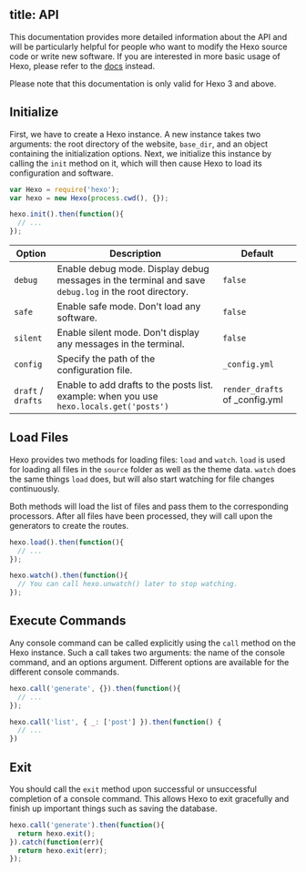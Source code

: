 title: API
---
This documentation provides more detailed information about the API and will be particularly helpful for people who want to modify the Hexo source code or write new software. If you are interested in more basic usage of Hexo, please refer to the [docs](../docs) instead.

Please note that this documentation is only valid for Hexo 3 and above.

## Initialize

First, we have to create a Hexo instance. A new instance takes two arguments: the root directory of the website, `base_dir`, and an object containing the initialization options. Next, we initialize this instance by calling the `init` method on it, which will then cause Hexo to load its configuration and software.

``` js
var Hexo = require('hexo');
var hexo = new Hexo(process.cwd(), {});

hexo.init().then(function(){
  // ...
});
```

Option | Description | Default
--- | --- | ---
`debug` | Enable debug mode. Display debug messages in the terminal and save `debug.log` in the root directory. | `false`
`safe` | Enable safe mode. Don't load any software. | `false`
`silent` | Enable silent mode. Don't display any messages in the terminal. | `false`
`config` | Specify the path of the configuration file. | `_config.yml`
`draft` / `drafts`| Enable to add drafts to the posts list.<br> example: when you use `hexo.locals.get('posts')` | `render_drafts` of _config.yml 

## Load Files

Hexo provides two methods for loading files: `load` and `watch`. `load` is used for loading all files in the `source` folder as well as the theme data. `watch` does the same things `load` does, but will also start watching for file changes continuously.

Both methods will load the list of files and pass them to the corresponding processors. After all files have been processed, they will call upon the generators to create the routes.

``` js
hexo.load().then(function(){
  // ...
});

hexo.watch().then(function(){
  // You can call hexo.unwatch() later to stop watching.
});
```

## Execute Commands

Any console command can be called explicitly using the `call` method on the Hexo instance. Such a call takes two arguments: the name of the console command, and an options argument. Different options are available for the different console commands.

``` js
hexo.call('generate', {}).then(function(){
  // ...
});
```

``` js
hexo.call('list', { _: ['post'] }).then(function() {
  // ...
})
```

## Exit

You should call the `exit` method upon successful or unsuccessful completion of a console command. This allows Hexo to exit gracefully and finish up important things such as saving the database.

``` js
hexo.call('generate').then(function(){
  return hexo.exit();
}).catch(function(err){
  return hexo.exit(err);
});
```

